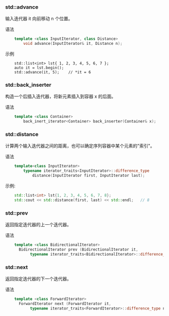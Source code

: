 
### std::advance

输入迭代器 it 向前移动 n 个位置。

语法
```c++
    template <class InputIterator, class Distance>
        void advance(InputIterator& it, Distance n);
```

示例
```
    std::list<int> lst{ 1, 2, 3, 4, 5, 6, 7 };
    auto it = lst.begin();
    std::advance(it, 5);    // *it = 6
```

### std::back_inserter

构造一个后插入迭代器，将新元素插入到容器 x 的后面。

语法
```c++
    template <class Container>
        back_inert_iterator<Container> back_inserter(Container& x);
```

### std::distance

计算两个输入迭代器之间的距离，也可以确定序列容器中某个元素的"索引"。

语法
```c++
    template<class InputIterator>
        typename iterator_traits<InputIterator>::difference_type
            distance(InputIterator first, InputIterator last);
```

示例:
```c++
    std::list<int> lst{1, 2, 3, 4, 5, 6, 7, 8};
    std::cout << std::distance(first, last) << std::endl;   // 8
```

### std::prev

返回指定迭代器的上一个迭代器。

语法
```c++
    template <class BidirectionalIterator>
      BidirectionalIterator prev (BidirectionalIterator it,
           typename iterator_traits<BidirectionalIterator>::difference_type n = 1);
```

### std::next

返回指定迭代器的下一个迭代器。

语法
```c++
    template <class ForwardIterator>
      ForwardIterator next (ForwardIterator it,
           typename iterator_traits<ForwardIterator>::difference_type n = 1);
```
